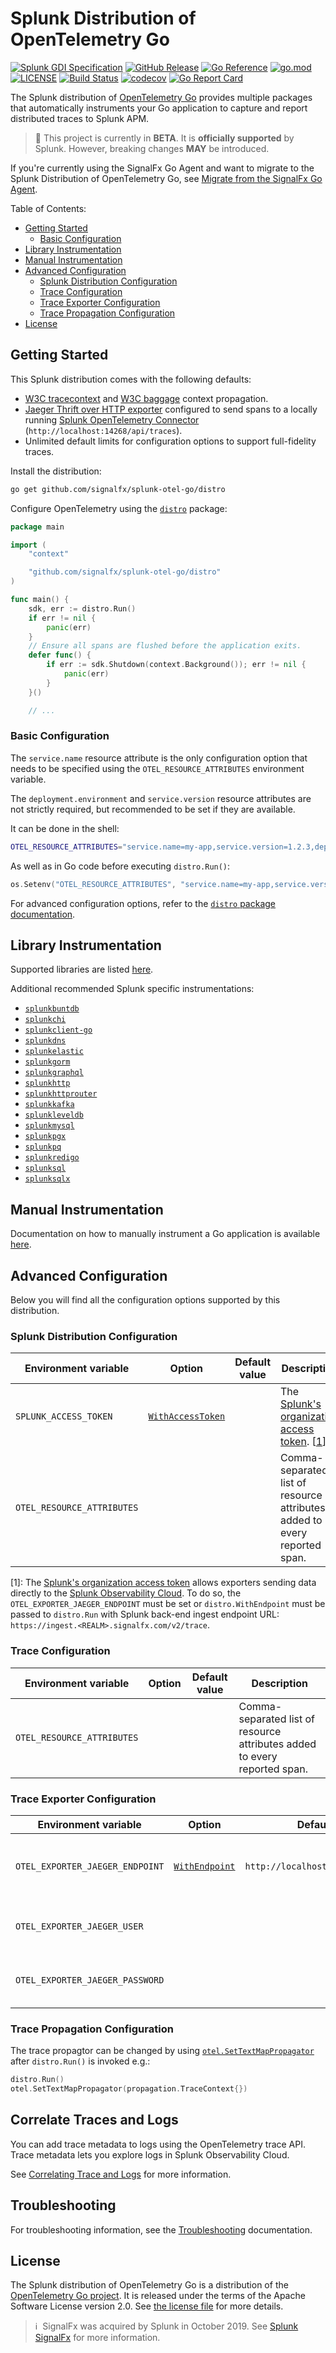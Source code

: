 # Splunk Distribution of OpenTelemetry Go

[![Splunk GDI Specification](https://img.shields.io/badge/GDI-1.2.0-blue)](https://github.com/signalfx/gdi-specification/releases/tag/v1.2.0)
[![GitHub Release](https://img.shields.io/github/v/release/signalfx/splunk-otel-go?include_prereleases)](https://github.com/signalfx/splunk-otel-go/releases)
[![Go Reference](https://pkg.go.dev/badge/github.com/signalfx/splunk-otel-go.svg)](https://pkg.go.dev/github.com/signalfx/splunk-otel-go)
[![go.mod](https://img.shields.io/github/go-mod/go-version/signalfx/splunk-otel-go)](go.mod)
[![LICENSE](https://img.shields.io/github/license/signalfx/splunk-otel-go)](LICENSE)
[![Build Status](https://img.shields.io/github/workflow/status/signalfx/splunk-otel-go/ci)](https://github.com/signalfx/splunk-otel-go/actions?query=branch%3Amain)
[![codecov](https://codecov.io/gh/signalfx/splunk-otel-go/branch/main/graph/badge.svg)](https://codecov.io/gh/signalfx/splunk-otel-go)
[![Go Report Card](https://goreportcard.com/badge/github.com/signalfx/splunk-otel-go)](https://goreportcard.com/report/github.com/signalfx/splunk-otel-go)

The Splunk distribution of [OpenTelemetry
Go](https://github.com/open-telemetry/opentelemetry-go) provides
multiple packages that automatically instruments your Go
application to capture and report distributed traces to Splunk APM.

> :construction: This project is currently in **BETA**.
> It is **officially supported** by Splunk.
> However, breaking changes **MAY** be introduced.

If you're currently using the SignalFx Go Agent and want to migrate to the
Splunk Distribution of OpenTelemetry Go, see [Migrate from the SignalFx Go
Agent](./MIGRATING.md).

Table of Contents:

- [Getting Started](#getting-started)
  - [Basic Configuration](#basic-configuration)
- [Library Instrumentation](#library-instrumentation)
- [Manual Instrumentation](#manual-instrumentation)
- [Advanced Configuration](#advanced-configuration)
  - [Splunk Distribution Configuration](#splunk-distribution-configuration)
  - [Trace Configuration](#trace-configuration)
  - [Trace Exporter Configuration](#trace-exporter-configuration)
  - [Trace Propagation Configuration](#trace-propagation-configuration)
- [License](#license)

## Getting Started

This Splunk distribution comes with the following defaults:

- [W3C tracecontext](https://www.w3.org/TR/trace-context/) and
  [W3C baggage](https://www.w3.org/TR/baggage/) context propagation.
- [Jaeger Thrift over HTTP
  exporter](https://pkg.go.dev/go.opentelemetry.io/otel/exporters/jaeger)
  configured to send spans to a locally running [Splunk OpenTelemetry Connector](https://github.com/signalfx/splunk-otel-collector)
  (`http://localhost:14268/api/traces`).
- Unlimited default limits for configuration options to
  support full-fidelity traces.

Install the distribution:

```sh
go get github.com/signalfx/splunk-otel-go/distro
```

Configure OpenTelemetry using the [`distro`](./distro) package:

```go
package main

import (
	"context"

	"github.com/signalfx/splunk-otel-go/distro"
)

func main() {
	sdk, err := distro.Run()
	if err != nil {
		panic(err)
	}
	// Ensure all spans are flushed before the application exits.
	defer func() {
		if err := sdk.Shutdown(context.Background()); err != nil {
			panic(err)
		}
	}()

	// ...
```

### Basic Configuration

The `service.name` resource attribute is the only configuration option that
needs to be specified using the `OTEL_RESOURCE_ATTRIBUTES` environment variable.

The `deployment.environment` and `service.version` resource attributes are not
strictly required, but recommended to be set if they are available.

It can be done in the shell:

```sh
OTEL_RESOURCE_ATTRIBUTES="service.name=my-app,service.version=1.2.3,deployment.environment=production"
```

As well as in Go code before executing `distro.Run()`:

```go
os.Setenv("OTEL_RESOURCE_ATTRIBUTES", "service.name=my-app,service.version=1.2.3,deployment.environment=development")
```

For advanced configuration options, refer to the [`distro` package documentation](./distro/README.md#Configuration).

## Library Instrumentation

Supported libraries are listed
[here](https://github.com/open-telemetry/opentelemetry-go-contrib/tree/master/instrumentation).

Additional recommended Splunk specific instrumentations:

- [`splunkbuntdb`](./instrumentation/github.com/tidwall/buntdb/splunkbuntdb)
- [`splunkchi`](./instrumentation/github.com/go-chi/chi/splunkchi)
- [`splunkclient-go`](./instrumentation/k8s.io/client-go/splunkclient-go)
- [`splunkdns`](./instrumentation/github.com/miekg/dns/splunkdns)
- [`splunkelastic`](./instrumentation/gopkg.in/olivere/elastic/splunkelastic)
- [`splunkgorm`](./instrumentation/github.com/jinzhu/gorm/splunkgorm)
- [`splunkgraphql`](./instrumentation/github.com/graph-gophers/graphql-go/splunkgraphql)
- [`splunkhttp`](./instrumentation/net/http/splunkhttp)
- [`splunkhttprouter`](./instrumentation/github.com/julienschmidt/httprouter/splunkhttprouter)
- [`splunkkafka`](./instrumentation/github.com/confluentinc/confluent-kafka-go/kafka/splunkkafka)
- [`splunkleveldb`](./instrumentation/github.com/syndtr/goleveldb/leveldb/splunkleveldb)
- [`splunkmysql`](./instrumentation/github.com/go-sql-driver/mysql/splunkmysql)
- [`splunkpgx`](./instrumentation/github.com/jackc/pgx/splunkpgx)
- [`splunkpq`](./instrumentation/github.com/lib/pq/splunkpq)
- [`splunkredigo`](./instrumentation/github.com/gomodule/redigo/splunkredigo)
- [`splunksql`](./instrumentation/database/sql/splunksql)
- [`splunksqlx`](./instrumentation/github.com/jmoiron/sqlx/splunksqlx)

## Manual Instrumentation

Documentation on how to manually instrument a Go application is available
[here](https://opentelemetry.io/docs/go/getting-started/).

## Advanced Configuration

Below you will find all the configuration options supported by this distribution.

### Splunk Distribution Configuration

<!-- markdownlint-disable MD013 -->
| Environment variable      | Option             | Default value  | Description |
| ------------------------- | -------------------| -------------- | ----------- |
| `SPLUNK_ACCESS_TOKEN`     | [`WithAccessToken`](https://pkg.go.dev/github.com/signalfx/splunk-otel-go/distro#WithAccessToken)  |                | The [Splunk's organization access token](https://docs.splunk.com/observability/admin/authentication-tokens/org-tokens.html). [[1](#cfg1)] |
| `OTEL_RESOURCE_ATTRIBUTES` |                    |                | Comma-separated list of resource attributes added to every reported span. |
<!-- markdownlint-enable MD013 -->

[<a name="cfg1">1</a>]: The [Splunk's organization access token](https://docs.splunk.com/observability/admin/authentication-tokens/org-tokens.html)
allows exporters sending data directly to the [Splunk Observability Cloud](https://dev.splunk.com/observability/docs/apibasics/api_list/).
To do so, the `OTEL_EXPORTER_JAEGER_ENDPOINT` must be set
or `distro.WithEndpoint` must be passed to `distro.Run`
with Splunk back-end ingest endpoint URL: `https://ingest.<REALM>.signalfx.com/v2/trace`.

### Trace Configuration

<!-- markdownlint-disable MD013 -->
| Environment variable       | Option             | Default value  | Description |
| -------------------------- | -------------------| -------------- | ----------- |
| `OTEL_RESOURCE_ATTRIBUTES` |                    |                | Comma-separated list of resource attributes added to every reported span. |
<!-- markdownlint-enable MD013 -->

### Trace Exporter Configuration

<!-- markdownlint-disable MD013 -->
| Environment variable            | Option             | Default value  | Description |
| ------------------------------- | -------------------| -------------- | ----------- |
| `OTEL_EXPORTER_JAEGER_ENDPOINT` | [`WithEndpoint`](https://pkg.go.dev/github.com/signalfx/splunk-otel-go/distro#WithEndpoint)     | `http://localhost:14268/api/traces` | Jaeger Thrift HTTP endpoint for sending spans. |
| `OTEL_EXPORTER_JAEGER_USER`     |                    |                | Username to be used for HTTP basic authentication. |
| `OTEL_EXPORTER_JAEGER_PASSWORD` |                    |                | Password to be used for HTTP basic authentication. |
<!-- markdownlint-enable MD013 -->

### Trace Propagation Configuration

The trace propagtor can be changed by using
[`otel.SetTextMapPropagator`](https://pkg.go.dev/go.opentelemetry.io/otel#SetTextMapPropagator)
after `distro.Run()` is invoked e.g.:

```go
distro.Run()
otel.SetTextMapPropagator(propagation.TraceContext{})
```

## Correlate Traces and Logs

You can add trace metadata to logs using the OpenTelemetry trace API. Trace
metadata lets you explore logs in Splunk Observability Cloud.

See [Correlating Trace and Logs](./docs/correlating-trace-and-logs.md) for more
information.

## Troubleshooting

For troubleshooting information, see the
[Troubleshooting](./docs/troubleshooting.md) documentation.

## License

The Splunk distribution of OpenTelemetry Go is a
distribution of the [OpenTelemetry Go
project](https://github.com/open-telemetry/opentelemetry-go). It is
released under the terms of the Apache Software License version 2.0. See [the
license file](./LICENSE) for more details.

>ℹ️&nbsp;&nbsp;SignalFx was acquired by Splunk in October 2019. See [Splunk
SignalFx](https://www.splunk.com/en_us/investor-relations/acquisitions/signalfx.html)
for more information.
